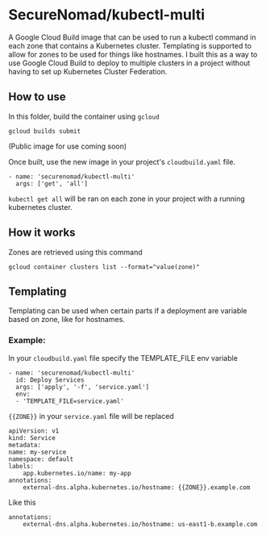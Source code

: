 # SecureNomad/kubectl-multi

A Google Cloud Build image that can be used to run a kubectl command in each zone that contains a Kubernetes cluster. Templating is supported to allow for zones to be used for things like hostnames. I built this as a way to use Google Cloud Build to deploy to multiple clusters in a project without having to set up Kubernetes Cluster Federation.

## How to use

In this folder, build the container using `gcloud`

```
gcloud builds submit
```

(Public image for use coming soon)

Once built, use the new image in your project's `cloudbuild.yaml` file.

```
- name: 'securenomad/kubectl-multi'
  args: ['get', 'all']
```

`kubectl get all` will be ran on each zone in your project with a running kubernetes cluster.

## How it works

Zones are retrieved using this command

```
gcloud container clusters list --format="value(zone)"
```

## Templating

Templating can be used when certain parts if a deployment are variable based on zone, like for hostnames.

### Example:

In your `cloudbuild.yaml` file specify the TEMPLATE_FILE env variable

```
- name: 'securenomad/kubectl-multi'
  id: Deploy Services
  args: ['apply', '-f', 'service.yaml']
  env:
  - 'TEMPLATE_FILE=service.yaml'
```

`{{ZONE}}` in your `service.yaml` file will be replaced

```
apiVersion: v1
kind: Service
metadata:
name: my-service
namespace: default
labels:
    app.kubernetes.io/name: my-app
annotations:
    external-dns.alpha.kubernetes.io/hostname: {{ZONE}}.example.com
```

Like this

```
annotations:
    external-dns.alpha.kubernetes.io/hostname: us-east1-b.example.com
```
